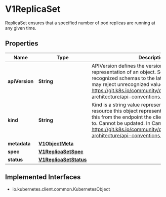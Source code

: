 

# V1ReplicaSet

ReplicaSet ensures that a specified number of pod replicas are running at any given time.

## Properties

| Name | Type | Description | Notes |
|------------ | ------------- | ------------- | -------------|
|**apiVersion** | **String** | APIVersion defines the versioned schema of this representation of an object. Servers should convert recognized schemas to the latest internal value, and may reject unrecognized values. More info: https://git.k8s.io/community/contributors/devel/sig-architecture/api-conventions.md#resources |  [optional] |
|**kind** | **String** | Kind is a string value representing the REST resource this object represents. Servers may infer this from the endpoint the client submits requests to. Cannot be updated. In CamelCase. More info: https://git.k8s.io/community/contributors/devel/sig-architecture/api-conventions.md#types-kinds |  [optional] |
|**metadata** | [**V1ObjectMeta**](V1ObjectMeta.md) |  |  [optional] |
|**spec** | [**V1ReplicaSetSpec**](V1ReplicaSetSpec.md) |  |  [optional] |
|**status** | [**V1ReplicaSetStatus**](V1ReplicaSetStatus.md) |  |  [optional] |


## Implemented Interfaces

* io.kubernetes.client.common.KubernetesObject


